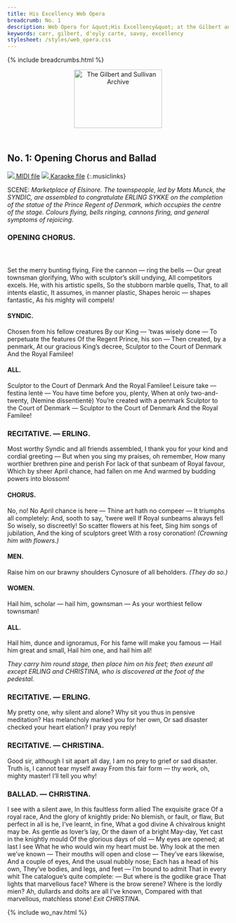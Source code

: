 ```yaml
---
title: His Excellency Web Opera
breadcrumb: No. 1
description: Web Opera for &quot;His Excellency&quot; at the Gilbert and Sullivan Archive
keywords: carr, gilbert, d'oyly carte, savoy, excellency
stylesheet: /styles/web_opera.css
---
```


{% include breadcrumbs.html %}
<header>
    <a href="../../index.html"><img src="https://gsarchive.net/layout/images/logo3sm.jpg" alt="The Gilbert and Sullivan Archive" width="200" height="133" border="0"></a>
    <div class=titlecard style="background-color: #515056; background-image: url(../graphics/title.gif)" title="His Excellency"></div>
</header>

## No. 1: Opening Chorus and Ballad

[ ![](/layout/images/midi.gif) MIDI file](../midi/hex01.mid)
[ ![](/layout/images/midi_karaoke.gif) Karaoke file](../midi/kar/hex01.kar)
{:.musiclinks}

SCENE: *Marketplace of Elsinore. The townspeople, led by Mats Munck, the SYNDIC, are
assembled to congratulate ERLING SYKKE on the completion of the statue of the Prince Regent of
Denmark, which occupies the centre of the stage. Colours flying, bells ringing, cannons firing,
and general symptoms of rejoicing.*

### OPENING CHORUS.
#### &nbsp;
Set the merry bunting flying,
Fire the cannon — ring the bells — 
Our great townsman glorifying,
Who with sculptor’s skill undying,
All competitors excels.
He, with his artistic spells,
So the stubborn marble quells,
That, to all intents elastic,
It assumes, in manner plastic,
Shapes heroic — shapes fantastic,
As his mighty will compels!

#### SYNDIC.
Chosen from his fellow creatures
By our King — ’twas wisely done —
To perpetuate the features
Of the Regent Prince, his son —
Then created, by a penmark,
At our gracious King’s decree,
Sculptor to the Court of Denmark
And the Royal Familee!

#### ALL.
Sculptor to the Court of Denmark
And the Royal Familee!
Leisure take — festina lentè —
You have time before you, plenty,
When at only two-and-twenty,
(Nemine dissentientè)
You’re created with a penmark
Sculptor to the Court of Denmark —
Sculptor to the Court of Denmark
And the Royal Familee!

### RECITATIVE. — ERLING.
Most worthy Syndic and all friends assembled,
I thank you for your kind and cordial greeting —
But when you sing my praises, oh remember,
How many worthier brethren pine and perish
For lack of that sunbeam of Royal favour,
Which by sheer April chance, had fallen on me
And warmed by budding powers into blossom!

#### CHORUS.
No, no!
No April chance is here —
Thine art hath no compeer —
It triumphs all completely:
And, sooth to say, ’twere well
If Royal sunbeams always fell
So wisely, so discreetly!
So scatter flowers at his feet,
Sing him songs of jubilation, 
And the king of sculptors greet
With a rosy coronation! *(Crowning him with flowers.)*

#### MEN.
Raise him on our brawny shoulders
Cynosure of all beholders. *(They do so.)*

#### WOMEN.
Hail him, scholar — hail him, gownsman —
As your worthiest fellow townsman!

#### ALL.
Hail him, dunce and ignoramus,
For his fame will make you famous —
Hail him great and small,
Hail him one, and hail him all!

*They carry him round stage, then place him on his feet; then exeunt all except ERLING and CHRISTINA, who is discovered at the foot of the pedestal.*

### RECITATIVE. — ERLING.
My pretty one, why silent and alone?
Why sit you thus in pensive meditation?
Has melancholy marked you for her own,
Or sad disaster checked your heart elation?
I pray you reply!

### RECITATIVE. — CHRISTINA.
Good sir, although I sit apart all day,
I am no prey to grief or sad disaster.
Truth is, I cannot tear myself away
From this fair form — thy work, oh, mighty master!
I’ll tell you why!

### BALLAD. — CHRISTINA.
I see with a silent awe,
In this faultless form allied
The exquisite grace
Of a royal race,
And the glory of knightly pride:
No blemish, or fault, or flaw,
But perfect in all is he,
I’ve learnt, in fine,
What a god divine
A chivalrous knight may be.
As gentle as lover’s lay,
Or the dawn of a bright May-day,
Yet cast in the knightly mould
Of the glorious days of old — 
My eyes are opened; at last I see
What he who would win my heart must be.
Why look at the men we’ve known —
Their mouths will open and close —
They’ve ears likewise,
And a couple of eyes,
And the usual nubbly nose;
Each has a head of his own,
They’ve bodies, and legs, and feet —
I’m bound to admit
That in every whit
The catalogue’s quite complete: —
But where is the godlike grace
That lights that marvellous face?
Where is the brow serene?
Where is the lordly mien?
Ah, dullards and dolts are all I’ve known,
Compared with that marvellous, matchless stone!
*Exit CHRISTINA.*

{% include wo_nav.html %}
